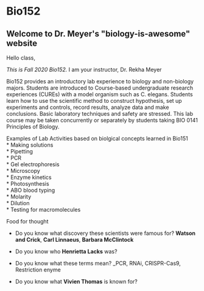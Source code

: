 # Bio152
## Welcome to Dr. Meyer's "biology-is-awesome" website
Hello class,

_This is Fall 2020 Bio152._ I am your instructor, Dr. Rekha Meyer

Bio152 provides an introductory lab experience to biology and non-biology majors. Students are introduced to Course-based undergraduate research experiences (CUREs) with a model organism such as C. elegans. Students learn how to use the scientific method to construct hypothesis, set up experiments and controls, record results, analyze data and make conclusions. Basic laboratory techniques and safety are stressed. This lab course may be taken concurrently or separately by students taking BIO 0141 Principles of Biology.

Examples of Lab Activities based on biolgical concepts learned in Bio151    
	  * Making solutions  
	  * Pipetting  
	  * PCR  
	  * Gel electrophoresis  
	  * Microscopy  
	  * Enzyme kinetics   
	  * Photosynthesis   
	  * ABO blood typing   
	  * Molarity  
	  * Dilution  
	  * Testing for macromolecules

Food for thought

* Do you know what discovery these scientists were famous for?
**Watson and Crick**, **Carl Linnaeus**, **Barbara McClintock**

* Do you know who **Henrietta Lacks** was?

* Do you know what these terms mean?
_PCR, RNAi, CRISPR-Cas9, Restriction enyme

* Do you know what **Vivien Thomas** is known for?
